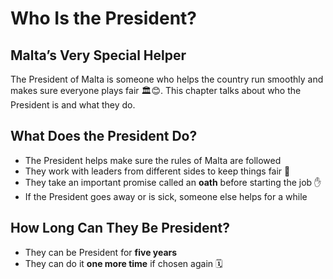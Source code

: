 # Who Is the President?

## Malta’s Very Special Helper

The President of Malta is someone who helps the country run smoothly and makes sure everyone plays fair 🏛️😊. This chapter talks about who the President is and what they do.

## What Does the President Do?

- The President helps make sure the rules of Malta are followed
- They work with leaders from different sides to keep things fair 🤝
- They take an important promise called an **oath** before starting the job ✋
- If the President goes away or is sick, someone else helps for a while

## How Long Can They Be President?

- They can be President for **five years**
- They can do it **one more time** if chosen again 🗓️
